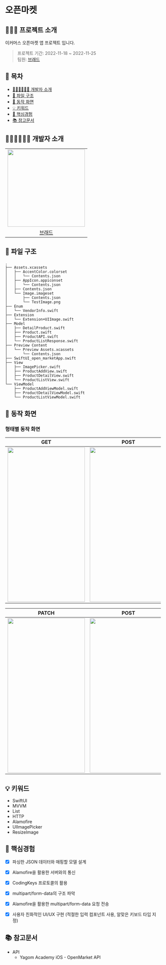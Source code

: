 # 오픈마켓 

## 🙋🏻‍♂️ 프로젝트 소개
이커머스 오픈마켓 앱 프로젝트 입니다.

> 프로젝트 기간: 2022-11-18 ~ 2022-11-25</br>
> 팀원:  [브래드](https://github.com/bradheo65) </br>

## 📑 목차

- [🧑🏻‍💻🧑🏻‍💻 개발자 소개](#-개발자-소개)
- [📑 파일 구조](#-파일-구조)
- [📱 동작 화면](#-동작-화면)
- [💡 키워드](#-키워드)
- [🤔 핵심경험](#-핵심경험)
- [📚 참고문서](#-참고문서)


## 🧑🏻‍💻🧑🏻‍💻 개발자 소개

||
|:---:|
|<image src = "https://user-images.githubusercontent.com/45350356/174251611-46adf61c-93fa-42a0-815b-2c998af1c258.png" width="250" height="250">|
|[브래드](https://github.com/bradheo65)|  
    
## 📑 파일 구조    

```
.
├── Assets.xcassets
│   ├── AccentColor.colorset
│   │   └── Contents.json
│   ├── AppIcon.appiconset
│   │   └── Contents.json
│   ├── Contents.json
│   └── Image.imageset
│       ├── Contents.json
│       └── TestImage.png
├── Enum
│   └── VendorInfo.swift
├── Extension
│   └── Extension+UIImage.swift
├── Model
│   ├── DetailProduct.swift
│   ├── Product.swift
│   ├── ProductAPI.swift
│   └── ProductListResponse.swift
├── Preview Content
│   └── Preview Assets.xcassets
│       └── Contents.json
├── SwiftUI_open_marketApp.swift
├── View
│   ├── ImagePicker.swift
│   ├── ProductAddView.swift
│   ├── ProductDetailView.swift
│   └── ProductListView.swift
└── ViewModel
    ├── ProductAddViewModel.swift
    ├── ProductDetailViewModel.swift
    └── ProductListViewModel.swift
```
    
## 📱 동작 화면

### 형태별 동작 화면
|GET|POST|
|:---:|:---:|
|<image src = "https://i.imgur.com/W0yCrKm.gif" width="250" height="500">| <image src = "https://i.imgur.com/ul5krtQ.gif" width="250" height="500">
    
|PATCH|POST|
|:---:|:---:|
|<image src = "https://i.imgur.com/1LTLY4P.gif" width="250" height="500">| <image src = "https://i.imgur.com/SBvAJeh.gif" width="250" height="500">


## 💡 키워드
- SwiftUI
- MVVM
- List
- HTTP
- Alamofire
- UIImagePicker
- ResizeImage
    
## 🤔 핵심경험
- [x] 파싱한 JSON 데이터와 매핑할 모델 설계
- [x] Alamofire을 활용한 서버와의 통신
- [x] CodingKeys 프로토콜의 활용
- [x] multipart/form-data의 구조 파악
- [x] Alamofire을 활용한 multipart/form-data 요청 전송
- [x] 사용자 친화적인 UI/UX 구현 (적절한 입력 컴포넌트 사용, 알맞은 키보드 타입 지정)


## 📚 참고문서
- API
    - Yagom Academy iOS - OpenMarket API

